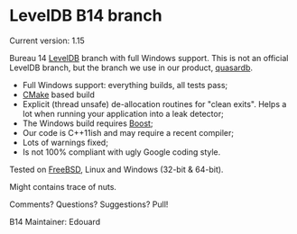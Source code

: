 LevelDB B14 branch
==================

Current version: 1.15

Bureau 14 [LevelDB](http://code.google.com/p/leveldb/) branch with full Windows support. This is not an official LevelDB branch, but the branch we use in our product, [quasardb](https://www.quasardb.net/).

* Full Windows support: everything builds, all tests pass;
* [CMake](http://www.cmake.org/) based build
* Explicit (thread unsafe) de-allocation routines for "clean exits". Helps a lot when running your application into a leak detector;
* The Windows build requires [Boost](http://www.boost.org/); 
* Our code is C++11ish and may require a recent compiler;
* Lots of warnings fixed;
* Is not 100% compliant with ugly Google coding style.

Tested on [FreeBSD](http://www.freebsd.org/), Linux and Windows (32-bit & 64-bit).

Might contains trace of nuts.

Comments? Questions? Suggestions? Pull!

B14 Maintainer: Edouard